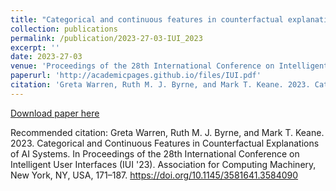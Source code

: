 ```yaml
---
title: "Categorical and continuous features in counterfactual explanations of AI systems"
collection: publications
permalink: /publication/2023-27-03-IUI_2023
excerpt: ''
date: 2023-27-03
venue: 'Proceedings of the 28th International Conference on Intelligent User Interfaces'
paperurl: 'http://academicpages.github.io/files/IUI.pdf'
citation: 'Greta Warren, Ruth M. J. Byrne, and Mark T. Keane. 2023. Categorical and Continuous Features in Counterfactual Explanations of AI Systems. In Proceedings of the 28th International Conference on Intelligent User Interfaces (IUI '23). Association for Computing Machinery, New York, NY, USA, 171–187. https://doi.org/10.1145/3581641.3584090'
---
```


[Download paper here](http://gretawarren.github.io/files/IUI.pdf)

Recommended citation: Greta Warren, Ruth M. J. Byrne, and Mark T. Keane. 2023. Categorical and Continuous Features in Counterfactual Explanations of AI Systems. In Proceedings of the 28th International Conference on Intelligent User Interfaces (IUI '23). Association for Computing Machinery, New York, NY, USA, 171–187. https://doi.org/10.1145/3581641.3584090
